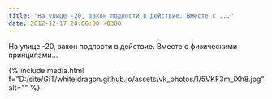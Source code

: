 ```yaml
---
title: "На улице -20, закон подлости в действие. Вместе с ..."
date: 2012-12-17 20:06:00 +0300
---
```


На улице -20, закон подлости в действие. Вместе с физическими принципами...

{% include media.html f="D:/site/GiT/whiteldragon.github.io/assets/vk_photos/1/5VKF3m_iXh8.jpg" alt="" %}

